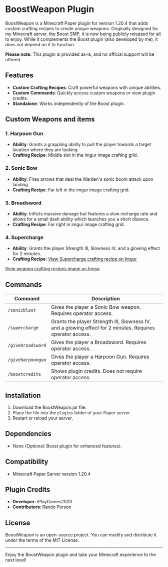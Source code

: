 # BoostWeapon Plugin

BoostWeapon is a Minecraft Paper plugin for version 1.20.4 that adds custom crafting recipes to create unique weapons. Originally designed for my Minecraft server, the Boost SMP, it is now being publicly released for all to enjoy. While it complements the Boost plugin (also developed by me), it does not depend on it to function.

**Please note:** This plugin is provided as-is, and no official support will be offered.

## Features

- **Custom Crafting Recipes**: Craft powerful weapons with unique abilities.
- **Custom Commands**: Quickly access custom weapons or view plugin credits.
- **Standalone**: Works independently of the Boost plugin.

## Custom Weapons and items

### 1. Harpoon Gun
- **Ability**: Grants a grappling ability to pull the player towards a target location where they are looking.
- **Crafting Recipe**: Middle slot in the imgur image crafting grid.

### 2. Sonic Bow
- **Ability**: Fires arrows that deal the Warden's sonic boom attack upon landing.
- **Crafting Recipe**: Far left in the imgur image crafting grid.

### 3. Broadsword
- **Ability**: Inflicts massive damage but features a slow recharge rate and allows for a small dash ability which launches you a short disance.
- **Crafting Recipe**: Far right in imgur image crafting grid.

### 4. Supercharge
- **Ability**: Grants the player Strength III, Slowness IV, and a glowing effect for 2 minutes.
- **Crafting Recipe**: [View Supercharge crafting recipe on Imgur](https://imgur.com/a/UosFTRP)

[View weapon crafting recipes image on Imgur](https://imgur.com/a/Wm8BopO)

## Commands

| Command              | Description                                                                 |
|----------------------|-----------------------------------------------------------------------------|
| `/sonicblast`        | Gives the player a Sonic Bow weapon. Requires operator access.                                       |
| `/supercharge`       | Grants the player Strength III, Slowness IV, and a glowing effect for 2 minutes. Requires operator access.   |
| `/givebroadsword`    | Gives the player a Broadsword. Requires operator access.                                               |
| `/giveharpoongun`    | Gives the player a Harpoon Gun. Requires operator access.                                            |
| `/boostcredits`      | Shows plugin credits. Does not require operator access.                   |

## Installation

1. Download the BoostWeapon.jar file.
2. Place the file into the `plugins` folder of your Paper server.
3. Restart or reload your server.

## Dependencies

- None (Optional: Boost plugin for enhanced features).

## Compatibility

- Minecraft Paper Server version 1.20.4

## Plugin Credits

- **Developer**: iPlayGames2020
- **Contributors**: Rando Person

## License

BoostWeapon is an open-source project. You can modify and distribute it under the terms of the MIT License.

---

Enjoy the BoostWeapon plugin and take your Minecraft experience to the next level!
